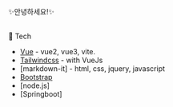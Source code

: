 <!--
### Hi there 👋
**sher-ly/sher-ly** is a ✨ _special_ ✨ repository because its `README.md` (this file) appears on your GitHub profile.

Here are some ideas to get you started:

- 🔭 I’m currently working on ...
- 🌱 I’m currently learning ...
- 👯 I’m looking to collaborate on ...
- 🤔 I’m looking for help with ...
- 💬 Ask me about ...
- 📫 How to reach me: ...
- 😄 Pronouns: ...
- ⚡ Fun fact: ...
-->

✨안녕하세요!✨
</br>
</br>

🔭 Tech
- [Vue](https://vuejs.org/) - vue2, vue3, vite.
- [Tailwindcss](https://tailwindcss.com/) - with VueJs 
- [markdown-it] - html, css, jquery, javascript
- [Bootstrap](https://getbootstrap.com/) 
- [node.js]
- [Springboot]

